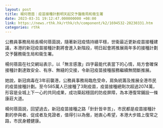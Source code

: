```yaml
---
layout: post
title: 楊何蓓茵：疫苗接種計劃明天起交予醫衞局和衞生署
date: 2023-03-31 19:12:47.000000000 +08:00
link: https://news.rthk.hk/rthk/ch/component/k2/1694532-20230331.htm
categories: rthk
---
```


公務員事務局局長楊何蓓茵說，隨著新冠疫情持續平穩，世衞最近更新疫苗接種建議，本港的新冠疫苗接種計劃將會進入新階段，明日起會將推展兩年多的接種計劃交予醫務衞生局和衞生署。

楊何蓓茵在社交網站表示，以「無言感激」四字最能代表當下的心情，局方會確保接種計劃達致安全、有序、無縫的交接，令新冠疫苗接種服務繼續無間斷推展。

她說，新冠病毒在3年前襲港，公務員事務局臨危受命，肩負統籌及推展全港市民的疫苗接種計劃。至今585萬人已接種了3劑疫苗，疫苗接種總劑次超過2074萬，形容是全城上下一心的共同成果，成功築起穩固的防疫屏障，為本港復常鋪設一條康莊大道。

楊何蓓茵說，回望過去，新冠疫苗接種之路「針針皆辛苦」，市民都是疫苗接種計劃的參與者、促成者及見證者，值得引以為傲，她衷心希望，本港大步踏上復常之路，市民身體健康。
